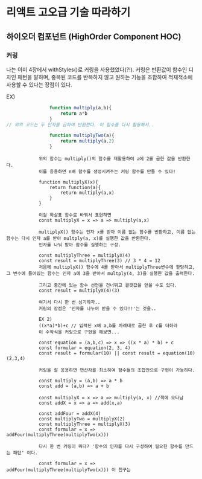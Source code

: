 # 리액트 고오급 기술 따라하기
## 하이오더 컴포넌트 (HighOrder Component HOC)
###  커링

나는 이미 4장에서 withStyles()로 커링을 사용했었다(?!).
커링은 반환값이 함수인 디자인 패턴을 말하며, 중복된 코드를 반복하지 않고 원하는 기능을 조합하여 적재적소에 사용할 수 있다는 장점이 있다.

EX)
```js
                function multiply(a,b){
                    return a*b
                }
// 위의 코드는 두 인자를 곱하여 반환한다. 이 함수를 다시 활용해서..
 ```

```js
                function multiplyTwo(a){
                    return multiply(a,2)
                }
 ```
                위의 함수는 multiply()의 함수를 재활용하여 a에 2를 곱한 값을 반환한다.
                이를 응용하면 n배 함수를 생성시켜주는 커링 함수를 만들 수 있다!

                function multiplyX(x){
                    return function(a){
                        return multiply(a,x)
                    }
                }

                이걸 화살표 함수로 바꿔서 표현하면
                const multiplyX = x => a => multiply(a,x)

                multiplyX() 함수는 인자 x를 받아 이름 없는 함수를 반환하고, 이름 없는 함수는 다시 인자 a를 받아 multply(a, x)를 실행한 값을 반환한다.
                인자를 나눠 받아 함수를 실행하는 구성.

                const multiplyThree = multiplyX(4)
                const result = multiplyThree(3) // 3 * 4 = 12
                처음에 multiplyX() 함수에 4를 받아서 multiplyThree변수에 할당하고, 그 변수에 들어있는 함수는 인자 a에 3을 받아서 multply(4, 3)을 실행한 값을 출력한다. 

                그리고 중간에 있는 함수 선언을 건너뛰고 결괏값을 얻을 수도 있다.
                const result = multiplyX(4)(3)

                여기서 다시 한 번 싱기하자..
                커링의 장점은 '인자를 나누어 받을 수 있다!!'는 것을..

                EX 2)
                ((x*a)*b)+c // 입력된 x에 a,b를 차례대로 곱한 후 c를 더하라
                이 수학식을 커링으로 구현을 해보면...

                const equation = (a,b,c) => x => ((x * a) * b) + c
                const formular = equation(2, 3, 4)
                const result = formular(10) || const result = equation(10)(2,3,4)

                커링을 잘 응용하면 연산자를 최소하여 함수들의 조합만으로 구현이 가능하다.
                
                const multiply = (a,b) => a * b
                const add = (a,b) => a + b

                const multiplyX = x => a => multiply(a, x) //책에 오타남
                const addX = x => a => add(x,a)

                const addFour = addX(4)
                const multiplyTwo = multiplyX(2)
                const multiplyThree = multiplyX(3)
                const formular = x => addFour(multiplyThree(multiplyTwo(x)))
                
                다시 한 번 커링이 뭐다? '함수의 인자를 다시 구성하여 필요한 함수를 만드는 패턴' 이다.

                const formular = x => addFour(multiplyThree(multiplyTwo(x))) 이 친구는





                